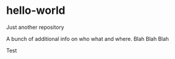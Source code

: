 # hello-world
Just another repository

A bunch of additional info on who what and where.
Blah Blah Blah

Test
